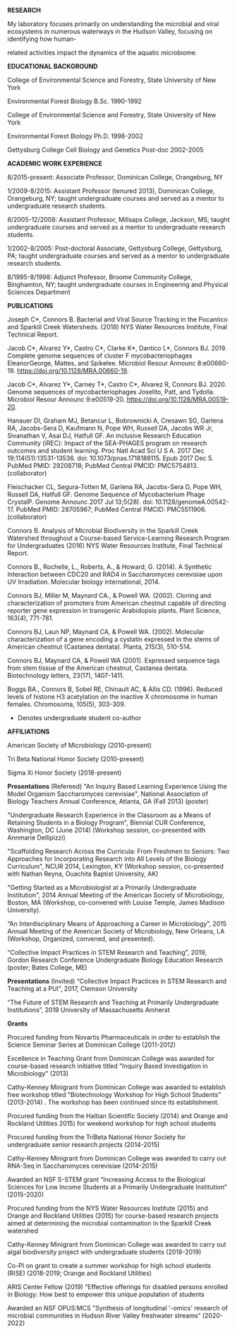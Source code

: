 **RESEARCH**

My laboratory focuses primarily on understanding the microbial and viral ecosystems in numerous waterways in the Hudson Valley, focusing on identifying how human-

related activities impact the dynamics of the aquatic microbiome. 

**EDUCATIONAL BACKGROUND**

College of Environmental Science and Forestry, State University of New York

Environmental Forest Biology     B.Sc.          1990-1992

College of Environmental Science and Forestry, State University of New York

Environmental Forest Biology     Ph.D.          1998-2002

Gettysburg College			   Cell Biology and Genetics           Post-doc     2002-2005

**ACADEMIC WORK EXPERIENCE**

8/2015-present:  Associate Professor, Dominican College, Orangeburg, NY

1/2009-8/2015:  Assistant Professor (tenured 2013), Dominican College, Orangeburg, NY; taught undergraduate courses and served as a mentor to undergraduate research students.

8/2005-12/2008:  Assistant Professor, Millsaps College, Jackson, MS; taught undergraduate courses and served as a mentor to undergraduate research students.

1/2002-8/2005:  Post-doctoral Associate, Gettysburg College, Gettysburg, PA; taught undergraduate courses and served as a mentor to undergraduate research students.

8/1995-8/1998:  Adjunct Professor, Broome Community College, Binghamton, NY; taught undergraduate courses in Engineering and Physical Sciences Department

**PUBLICATIONS**

Joseph C*, Connors B. Bacterial and Viral Source Tracking in the Pocantico and Sparkill Creek Watersheds. (2018) NYS Water Resources Institute, Final Technical Report.

Jacob C*, Alvarez Y*, Castro C*, Clarke K*, Dantico L*, Connors BJ. 2019. Complete genome sequences of cluster F mycobacteriophages EleanorGeorge, Mattes, and Spikelee. Microbiol Resour Announc 8:e00660-19. https://doi.org/10.1128/MRA.00660-19. 

Jacob C*, Alvarez Y*, Carney T*, Castro C*, Alvarez R, Connors BJ. 2020. Genome
sequences of mycobacteriophages Joselito, Patt, and Tydolla. Microbiol Resour Announc 9:e00519-20. https://doi.org/10.1128/MRA.00519-20.

Hanauer DI, Graham MJ, Betancur L, Bobrownicki A, Cresawn SG, Garlena RA, Jacobs-Sera D, Kaufmann N, Pope WH, Russell DA, Jacobs WR Jr, Sivanathan V, Asai DJ, Hatfull GF. An inclusive Research Education Community (iREC): Impact of the SEA-PHAGES program on research outcomes and student learning. Proc Natl Acad Sci U S A. 2017 Dec 19;114(51):13531-13536. doi: 10.1073/pnas.1718188115. Epub 2017 Dec 5. PubMed PMID: 29208718; PubMed Central PMCID: PMC5754813. (collaborator)

Fleischacker CL, Segura-Totten M, Garlena RA, Jacobs-Sera D, Pope WH, Russell DA, Hatfull GF. Genome Sequence of Mycobacterium Phage CrystalP. Genome Announc.2017 Jul 13;5(28). doi: 10.1128/genomeA.00542-17. PubMed PMID: 28705967; PubMed Central PMCID: PMC5511906. (collaborator)

Connors B. Analysis of Microbial Biodiversity in the Sparkill Creek Watershed throughout a Course-based Service-Learning Research Program for Undergraduates (2016) NYS Water Resources Institute, Final Technical Report.

Connors B., Rochelle, L., Roberts, A., & Howard, G. (2014). A Synthetic Interaction between CDC20 and RAD4 in Saccharomyces cerevisiae upon UV Irradiation. Molecular biology international, 2014.

Connors BJ, Miller M, Maynard CA., & Powell WA. (2002). Cloning and characterization of promoters from American chestnut capable of directing reporter gene expression in transgenic Arabidopsis plants. Plant Science, 163(4), 771-781.

Connors BJ, Laun NP, Maynard CA, & Powell WA. (2002). Molecular characterization of a gene encoding a cystatin expressed in the stems of American chestnut (Castanea dentata). Planta, 215(3), 510-514.

Connors BJ, Maynard CA, & Powell WA (2001). Expressed sequence tags from stem tissue of the American chestnut, Castanea dentata. Biotechnology letters, 23(17), 1407-1411.
 
Boggs BA., Connors B, Sobel RE, Chinault AC, & Allis CD. (1996). Reduced levels of histone H3 acetylation on the inactive X chromosome in human females. Chromosoma, 105(5), 303-309.

* Denotes undergraduate student co-author

**AFFILIATIONS**

American Society of Microbiology (2010-present)

Tri Beta National  Honor Society  (2010-present)

Sigma Xi Honor Society (2018-present)

**Presentations** (Refereed)
"An Inquiry Based Learning Experience Using the Model Organism Saccharomyces cerevisiae", National Association of Biology Teachers Annual Conference, Atlanta, GA (Fall 2013) (poster)

"Undergraduate Research Experience in the Classroom as a Means of Retaining Students in a Biology Program", Biennial CUR Conference, Washington, DC (June 2014)  (Workshop session, co-presented with Annmarie Dellipizzi)

"Scaffolding Research Across the Curricula: From Freshmen to Seniors: Two Approaches for Incorporating Research into All Levels of the Biology Curriculum", NCUR 2014, Lexington, KY (Workshop session, co-presented with Nathan Reyna, Ouachita Baptist University, AK)

"Getting Started as a Microbiologist at a Primarily Undergraduate Institution", 2014 Annual Meeting of the American Society of Microbiology, Boston, MA (Workshop, co-convened with Louise Temple, James Madison University).

 “An Interdisciplinary Means of Approaching a Career in Microbiology”, 2015 Annual Meeting of the American Society of Microbiology, New Orleans, LA (Workshop, Organized, convened, and presented).

“Collective Impact Practices in STEM Research and Teaching”, 2019, Gordon Research Conference Undergraduate Biology Education Research (poster; Bates College, ME)

**Presentations** (Invited)
“Collective Impact Practices in STEM Research and Teaching at a PUI”, 2017, Clemson University

“The Future of STEM Research and Teaching at Primarily Undergraduate Institutions”, 2019 University of Massachusetts Amherst

**Grants**

Procured funding from Novartis Pharmaceuticals in order to establish the Science Seminar Series at Dominican College (2011-2012) 

Excellence in Teaching Grant from Dominican College was awarded for course-based research initiative titled "Inquiry Based Investigation in Microbiology"  (2013) 

Cathy-Kenney Minigrant from Dominican College was awarded to establish free workshop titled "Biotechnology Workshop for High School Students"  (2013-2014) .  The workshop has been continued since its establishment.

Procured funding from the Haitian Scientific Society (2014) and Orange and Rockland Utilities 2015) for weekend workshop for high school students

Procured funding from the TriBeta National Honor Society for undergraduate senior research projects (2014-2015)

Cathy-Kenney Minigrant from Dominican College was awarded to carry out RNA-Seq in Saccharomyces cerevisiae (2014-2015)

Awarded an NSF S-STEM grant “Increasing Access to the Biological Sciences for Low Income Students at a Primarily Undergraduate Institution” (2015-2020)

Procured funding from the NYS Water Resources Institute (2015) and Orange and Rockland Utilities (2015) for course-based research projects aimed at determining the microbial contamination in the Sparkill Creek watershed

Cathy-Kenney Minigrant from Dominican College was awarded to carry out algal biodiversity project with undergraduate students (2018-2019)

Co-PI on grant to create a summer workshop for high school students (RISE) (2018-2019; Orange and Rockland Utilities)

ARIS Center Fellow (2019) “Effective offerings for disabled persons enrolled in Biology: How best to empower this unique population of students

Awarded an NSF OPUS:MCS  "Synthesis of longitudinal  '-omics' research of microbial communities in Hudson River Valley freshwater streams” (2020-2022)




